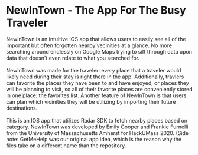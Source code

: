 # NewInTown - The App For The Busy Traveler
NewInTown is an intuitive IOS app that allows users to easily see all of the important but often forgotten nearby vecinities at a glance. No more searching around endlessly on Google Maps trying
to sift through data upon data that doesn't even relate to what you searched for. 
<br></br>
NewInTown was made for the traveler: every place that a traveler would likely need during their stay is right there in the app. Additionally, travlers can favorite the places they have been to and have enjoyed, or places they will be planning to visit, so all of their favorite places are
conveniently stored in one place: the favorites list. Another feature of NewInTown is that users can plan which vicinities they will be utilizing by importing their future destinations.
<br></br>
This is an IOS app that utilizes Radar SDK to fetch nearby places based on category. NewInTown was developed by Emily Cooper and Frankie Furnelli from the University of Massachusetts Amherst for HackUMass 2020. (Side note: GetMeHelp was our original app idea, which is the reason why the files take on a different name than the repository.
